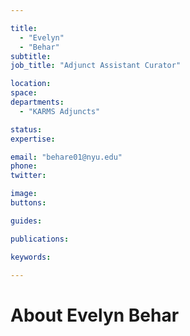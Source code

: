 ```yaml
---

title:
  - "Evelyn"
  - "Behar"
subtitle: 
job_title: "Adjunct Assistant Curator"

location: 
space: 
departments:
  - "KARMS Adjuncts"

status: 
expertise:

email: "behare01@nyu.edu"
phone: 
twitter: 

image: 
buttons:

guides:

publications:

keywords:

---
```


# About Evelyn Behar


